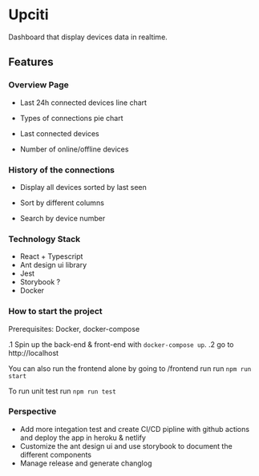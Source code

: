 # Upciti

Dashboard that display devices data in realtime.

## Features

### Overview Page

- Last 24h connected devices line chart

- Types of connections pie chart

- Last connected devices 

- Number of online/offline devices

### History of the connections

- Display all devices sorted by last seen 

- Sort by different columns

- Search by device number

### Technology Stack

- React + Typescript
- Ant design ui library
- Jest
- Storybook ?
- Docker

### How to start the project

Prerequisites: Docker, docker-compose

.1 Spin up the back-end & front-end with `docker-compose up`.
.2 go to http://localhost

You can also run the frontend alone by going to /frontend run run `npm run start`

To run unit test run `npm run test`

### Perspective

- Add more integation test and create CI/CD pipline with github actions and deploy the app in heroku & netlify
- Customize the ant design ui and use storybook to document the different components
- Manage release and generate changlog
